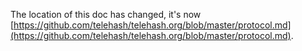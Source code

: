 The location of this doc has changed, it's now [https://github.com/telehash/telehash.org/blob/master/protocol.md](https://github.com/telehash/telehash.org/blob/master/protocol.md).
